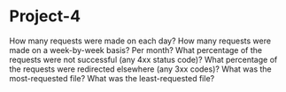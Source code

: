 # Project-4
How many requests were made on each day? 
How many requests were made on a week-by-week basis? 
Per month? 
What percentage of the requests were not successful (any 4xx status code)? 
What percentage of the requests were redirected elsewhere (any 3xx codes)? 
What was the most-requested file? 
What was the least-requested file?
